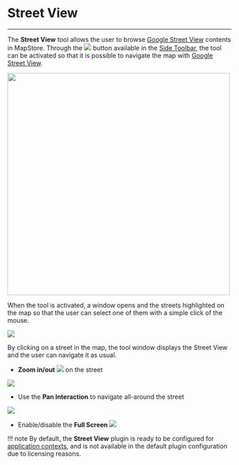 # Street View

*******************

The **Street View** tool allows the user to browse [Google Street View](https://www.google.com/streetview/) contents in MapStore. Through the <img src="../img/button/street-view-button.jpg" class="ms-docbutton"/> button available in the [Side Toolbar](mapstore-toolbars.md#side-toolbar), the tool can be activated so that it is possible to navigate the map with [Google Street View](https://www.google.com/streetview/).

<img src="../img/street-view/streetview-popup.jpg" class="ms-docimage" width="500px"/>

When the tool is activated, a window opens and the streets highlighted on the map so that the user can select one of them with a simple click of the mouse.

<img src="../img/street-view/add-street.gif" class="ms-docimage"/>

By clicking on a street in the map, the tool window displays the Street View and the user can navigate it as usual.

* **Zoom in/out** <img src="../img/button/zoom-street.jpg"> on the street

<img src="../img/street-view/zoom-street.gif" class="ms-docimage"/>

* Use the **Pan Interaction** to navigate all-around the street

<img src="../img/street-view/pan-street.gif" class="ms-docimage"/>

* Enable/disable the **Full Screen** <img src="../img/button/full-screen-street.jpg">

!!! note
    By default, the **Street View** plugin is ready to be configured for [application contexts](application-context.md#configure-plugins), and is not available in the default plugin configuration due to licensing reasons.
